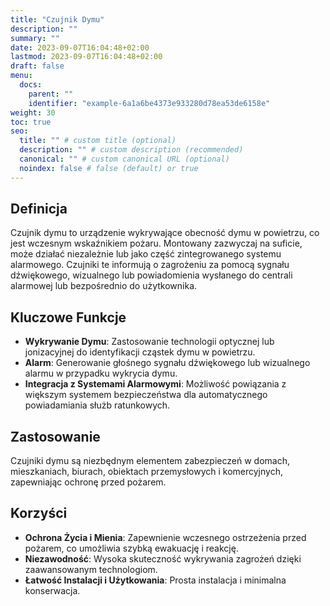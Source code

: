 ```yaml
---
title: "Czujnik Dymu"
description: ""
summary: ""
date: 2023-09-07T16:04:48+02:00
lastmod: 2023-09-07T16:04:48+02:00
draft: false
menu:
  docs:
    parent: ""
    identifier: "example-6a1a6be4373e933280d78ea53de6158e"
weight: 30
toc: true
seo:
  title: "" # custom title (optional)
  description: "" # custom description (recommended)
  canonical: "" # custom canonical URL (optional)
  noindex: false # false (default) or true
---
```


## Definicja

Czujnik dymu to urządzenie wykrywające obecność dymu w powietrzu, co jest wczesnym wskaźnikiem pożaru. Montowany zazwyczaj na suficie, może działać niezależnie lub jako część zintegrowanego systemu alarmowego. Czujniki te informują o zagrożeniu za pomocą sygnału dźwiękowego, wizualnego lub powiadomienia wysłanego do centrali alarmowej lub bezpośrednio do użytkownika.

## Kluczowe Funkcje

- **Wykrywanie Dymu**: Zastosowanie technologii optycznej lub jonizacyjnej do identyfikacji cząstek dymu w powietrzu.
- **Alarm**: Generowanie głośnego sygnału dźwiękowego lub wizualnego alarmu w przypadku wykrycia dymu.
- **Integracja z Systemami Alarmowymi**: Możliwość powiązania z większym systemem bezpieczeństwa dla automatycznego powiadamiania służb ratunkowych.

## Zastosowanie

Czujniki dymu są niezbędnym elementem zabezpieczeń w domach, mieszkaniach, biurach, obiektach przemysłowych i komercyjnych, zapewniając ochronę przed pożarem.

## Korzyści

- **Ochrona Życia i Mienia**: Zapewnienie wczesnego ostrzeżenia przed pożarem, co umożliwia szybką ewakuację i reakcję.
- **Niezawodność**: Wysoka skuteczność wykrywania zagrożeń dzięki zaawansowanym technologiom.
- **Łatwość Instalacji i Użytkowania**: Prosta instalacja i minimalna konserwacja.
